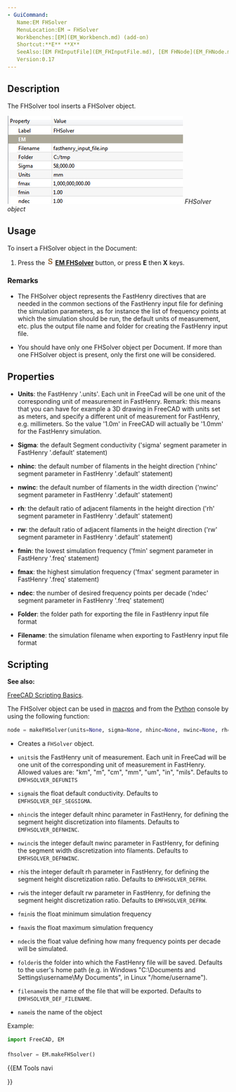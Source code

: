 ```yaml
---
- GuiCommand:
   Name:EM FHSolver
   MenuLocation:EM → FHSolver
   Workbenches:[EM](EM_Workbench.md) (add-on)
   Shortcut:**E** **X**
   SeeAlso:[EM FHInputFile](EM_FHInputFile.md), [EM FHNode](EM_FHNode.md), [EM FHSegment](EM_FHSegment.md), [EM FHPath](EM_FHPath.md), [EM FHPlane](EM_FHPlane.md), [EM FHEquiv](EM_FHEquiv.md), [EM FHPort](EM_FHPort.md)
   Version:0.17
---
```


## Description

The FHSolver tool inserts a FHSolver object. 

![](images/EM_FHSolver_Example.png )  *FHSolver object*

## Usage

To insert a FHSolver object in the Document:

1.  Press the **<img src="images/EM_FHSolver.svg" width=16px> [EM FHSolver](EM_FHSolver.md)** button, or press **E** then **X** keys.

### Remarks

-   The FHSolver object represents the FastHenry directives that are needed in the common sections of the FastHenry input file for defining the simulation parameters, as for instance the list of frequency points at which the simulation should be run, the default units of measurement, etc. plus the output file name and folder for creating the FastHenry input file.

-   You should have only one FHSolver object per Document. If more than one FHSolver object is present, only the first one will be considered.

## Properties

-    **Units**: the FastHenry \'.units\'. Each unit in FreeCad will be one unit of the corresponding unit of measurement in FastHenry. Remark: this means that you can have for example a 3D drawing in FreeCAD with units set as meters, and specify a different unit of measurement for FastHenry, e.g. millimeters. So the value \'1.0m\' in FreeCAD will actually be \'1.0mm\' for the FastHenry simulation.

-    **Sigma**: the default Segment conductivity (\'sigma\' segment parameter in FastHenry \'.default\' statement)

-    **nhinc**: the default number of filaments in the height direction (\'nhinc\' segment parameter in FastHenry \'.default\' statement)

-    **nwinc**: the default number of filaments in the width direction (\'nwinc\' segment parameter in FastHenry \'.default\' statement)

-    **rh**: the default ratio of adjacent filaments in the height direction (\'rh\' segment parameter in FastHenry \'.default\' statement)

-    **rw**: the default ratio of adjacent filaments in the height direction (\'rw\' segment parameter in FastHenry \'.default\' statement)

-    **fmin**: the lowest simulation frequency (\'fmin\' segment parameter in FastHenry \'.freq\' statement)

-    **fmax**: the highest simulation frequency (\'fmax\' segment parameter in FastHenry \'.freq\' statement)

-    **ndec**: the number of desired frequency points per decade (\'ndec\' segment parameter in FastHenry \'.freq\' statement)

-    **Folder**: the folder path for exporting the file in FastHenry input file format

-    **Filename**: the simulation filename when exporting to FastHenry input file format

## Scripting


**See also:**

[FreeCAD Scripting Basics](FreeCAD_Scripting_Basics.md).

The FHSolver object can be used in [macros](macros.md) and from the [Python](Python.md) console by using the following function:  
```python
node = makeFHSolver(units=None, sigma=None, nhinc=None, nwinc=None, rh=None, rw=None, fmin=None, fmax=None, ndec=None, folder=None, filename=None, name='FHSolver')
```

-   Creates a `FHSolver` object.

-    `units`is the FastHenry unit of measurement. Each unit in FreeCad will be one unit of the corresponding unit of measurement in FastHenry. Allowed values are: \"km\", \"m\", \"cm\", \"mm\", \"um\", \"in\", \"mils\". Defaults to `EMFHSOLVER_DEFUNITS`

-    `sigma`is the float default conductivity. Defaults to `EMFHSOLVER_DEF_SEGSIGMA`.

-    `nhinc`is the integer default nhinc parameter in FastHenry, for defining the segment height discretization into filaments. Defaults to `EMFHSOLVER_DEFNHINC`.

-    `nwinc`is the integer default nwinc parameter in FastHenry, for defining the segment width discretization into filaments. Defaults to `EMFHSOLVER_DEFNWINC`.

-    `rh`is the integer default rh parameter in FastHenry, for defining the segment height discretization ratio. Defaults to `EMFHSOLVER_DEFRH`.

-    `rw`is the integer default rw parameter in FastHenry, for defining the segment height discretization ratio. Defaults to `EMFHSOLVER_DEFRW`.

-    `fmin`is the float minimum simulation frequency

-    `fmax`is the float maximum simulation frequency

-    `ndec`is the float value defining how many frequency points per decade will be simulated.

-    `folder`is the folder into which the FastHenry file will be saved. Defaults to the user\'s home path (e.g. in Windows \"C:\\Documents and Settings\\username\\My Documents\", in Linux \"/home/username\").

-    `filename`is the name of the file that will be exported. Defaults to `EMFHSOLVER_DEF_FILENAME`.

-    `name`is the name of the object

Example:  
```python
import FreeCAD, EM

fhsolver = EM.makeFHSolver()
```


{{EM Tools navi

}}  
